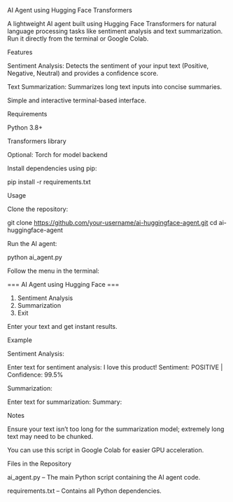AI Agent using Hugging Face Transformers

A lightweight AI agent built using Hugging Face Transformers for natural language processing tasks like sentiment analysis and text summarization. Run it directly from the terminal or Google Colab.

Features

Sentiment Analysis: Detects the sentiment of your input text (Positive, Negative, Neutral) and provides a confidence score.

Text Summarization: Summarizes long text inputs into concise summaries.

Simple and interactive terminal-based interface.

Requirements

Python 3.8+

Transformers
 library

Optional: Torch
 for model backend

Install dependencies using pip:

pip install -r requirements.txt

Usage

Clone the repository:

git clone https://github.com/your-username/ai-huggingface-agent.git
cd ai-huggingface-agent


Run the AI agent:

python ai_agent.py


Follow the menu in the terminal:

=== AI Agent using Hugging Face ===
1. Sentiment Analysis
2. Summarization
0. Exit


Enter your text and get instant results.

Example

Sentiment Analysis:

Enter text for sentiment analysis: I love this product!
Sentiment: POSITIVE | Confidence: 99.5%


Summarization:

Enter text for summarization: <paste long text here>
Summary: <generated summary>

Notes

Ensure your text isn’t too long for the summarization model; extremely long text may need to be chunked.

You can use this script in Google Colab for easier GPU acceleration.

Files in the Repository

ai_agent.py – The main Python script containing the AI agent code.

requirements.txt – Contains all Python dependencies.
